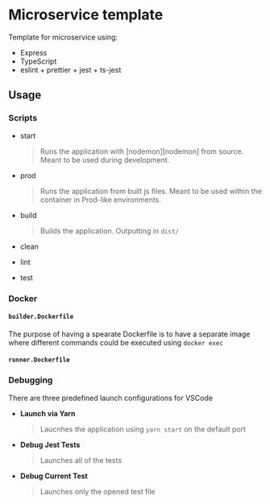 # Microservice template

Template for microservice using:
- Express
- TypeScript
- eslint + prettier + jest + ts-jest


## Usage

### Scripts
- start
    > Runs the application with [nodemon][nodemon] from source. Meant to be used during development.
- prod
    > Runs the application from built js files. Meant to be used within the container in Prod-like environments.
- build
    > Builds the application. Outputting in `dist/`
- clean
    > 
- lint
    > 
- test
    > 



### Docker

#### `builder.Dockerfile`

The purpose of having a spearate Dockerfile is to have a separate image where different commands could be executed using `docker exec`

#### `runner.Dockerfile`


### Debugging

There are three predefined launch configurations for VSCode

- **Launch via Yarn**
  
    > Laucnhes the application using `yarn start` on the default port

- **Debug Jest Tests**

    > Launches all of the tests

- **Debug Current Test**

    > Launches only the opened test file